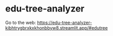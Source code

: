 # edu-tree-analyzer

Go to the web: https://edu-tree-analyzer-kibhtrygbrxkxkhonbbyw8.streamlit.app/#edutree 
